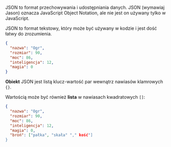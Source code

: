 JSON to format przechowywania i udostępniania danych. JSON (wymawiaj Jason) oznacza JavaScript Object Notation, ale nie jest on używany tylko w JavaScript.

JSON to format tekstowy, który może być używany w kodzie i jest dość łatwy do zrozumienia.

```json
{
  "nazwa": "Ogr",
  "rozmiar": 90,
  "moc": 86,
  "inteligencja": 12,
  "magia": 0
}
```

**Obiekt** JSON jest listą klucz-wartość par wewnątrz nawiasów klamrowych `{}`.

Wartością może być również **lista** w nawiasach kwadratowych `[]`:

```json
{
  "nazwa": "Ogr",
  "rozmiar": 90,
  "moc": 86,
  "inteligencja": 12,
  "magia": 0,
  "broń": ["pałka", "skała" "," kość"]
}
```